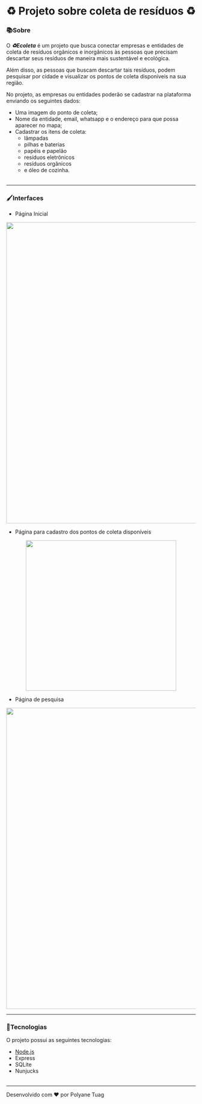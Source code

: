 
<h1 align="center">♻️ Projeto sobre coleta de resíduos ♻️ </h1>

### 📚Sobre

 O ***♻Ecoleta*** é um projeto que busca conectar empresas e entidades de coleta de resíduos orgânicos e inorgânicos às pessoas que precisam descartar seus resíduos de maneira mais sustentável e ecológica.

 Além disso, as pessoas que buscam descartar tais resíduos, podem pesquisar por cidade e visualizar os pontos de coleta disponíveis na sua região.

No projeto, as empresas ou entidades poderão se cadastrar na plataforma enviando os seguintes dados:

- Uma imagem do ponto de coleta;
- Nome da entidade, email, whatsapp e o endereço para que possa aparecer no mapa;
- Cadastrar os itens de coleta:
  - lâmpadas
  - pilhas e baterias
  - papéis e papelão
  - resíduos eletrônicos
  - resíduos orgânicos
  - e óleo de cozinha.<br><br>

---
### 🖌Interfaces

- Página Inicial
<p align="center">
  <img width= '800' src="https://camo.githubusercontent.com/a3d153262faf551a92186f9cd4d6d30e836578a9/68747470733a2f2f692e696d6775722e636f6d2f7371784c4562782e6a7067">
</p>

- Página para cadastro dos pontos de coleta disponíveis
<p align="center">
  <img width= '400' src="https://github.com/mateusfg7/Ecoleta/raw/master/docs/screenshots/register.png">
</p>

- Página de pesquisa
<p align="center">
  <img width= '800' src="https://github.com/mateusfg7/Ecoleta/raw/master/docs/screenshots/search.png">
</p>

---
### 🚀Tecnologias

O projeto possui as seguintes tecnologias:
- [Node.js](https://nodejs.org/pt)
- Express
- SQLite
- Nunjucks<br><br>

---
Desenvolvido com ❤ por Polyane Tuag
